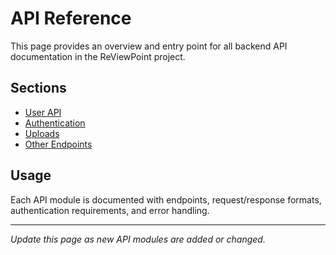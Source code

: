 # API Reference

This page provides an overview and entry point for all backend API documentation in the ReViewPoint project.

## Sections

- [User API](backend/src/api/v1/users.py.md)
- [Authentication](backend/src/api/v1/auth.py.md)
- [Uploads](backend/src/api/v1/uploads.py.md)
- [Other Endpoints](backend/src/api/v1/README.md)

## Usage

Each API module is documented with endpoints, request/response formats, authentication requirements, and error handling.

---

*Update this page as new API modules are added or changed.*
